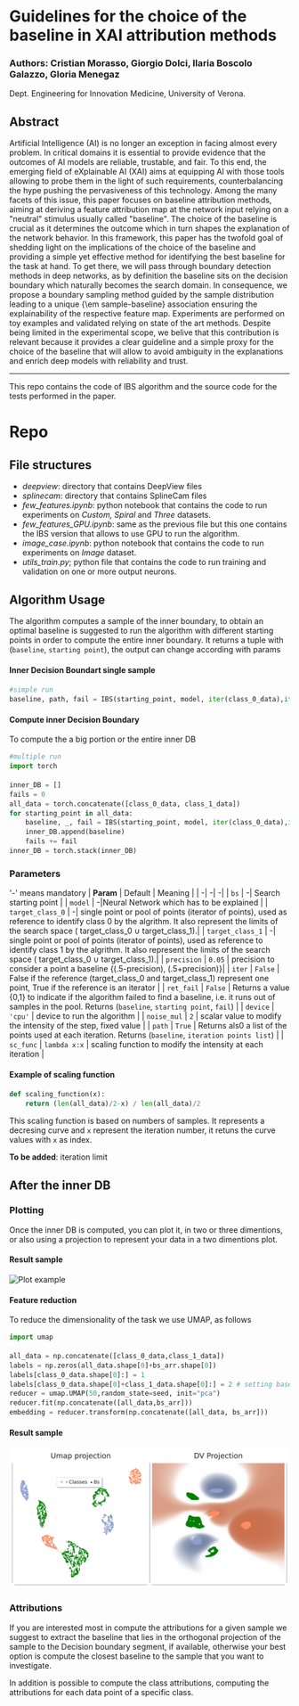 # Guidelines for the choice of the baseline in XAI attribution methods
### Authors: Cristian Morasso, Giorgio Dolci, Ilaria Boscolo Galazzo, Gloria Menegaz
Dept. Engineering for Innovation Medicine, University of Verona.


## Abstract
Artificial Intelligence (AI) is no longer an exception in facing almost every problem. In critical domains it is essential to provide evidence that the outcomes of AI models are reliable, trustable, and fair. To this end, the emerging field of eXplainable AI (XAI) aims at equipping AI with those tools allowing to probe them in the light of such requirements, counterbalancing the hype pushing the pervasiveness of this technology. 
Among the many facets of this issue, this paper focuses on baseline attribution methods, aiming at deriving a feature attribution map at the network input relying on a "neutral" stimulus usually called "baseline".
The choice of the baseline is crucial as it determines the outcome which in turn shapes the explanation of the network behavior. In this framework, this paper has the twofold goal of shedding light on the implications of the choice of the baseline and providing a simple yet effective method for identifying the best baseline for the task at hand. To get there, we will pass through boundary detection methods in deep networks, as by definition the baseline sits on the decision boundary which naturally becomes the search domain. In consequence, we propose a boundary sampling method guided by the sample distribution leading to a unique {\em sample-baseline} association ensuring the explainability of the respective feature map. Experiments are performed on toy examples and validated relying on state of the art methods. Despite being limited in the experimental scope, we belive that this contribution is relevant because it provides a clear guideline and a simple proxy for the choice of the baseline that will allow to avoid ambiguity in the explanations and enrich deep models with reliability and trust.
<hr>

This repo contains the code of IBS algorithm and the source code for the tests performed in the paper.
# Repo
## File structures 
* *deepview*: directory that contains DeepView files
* *splinecam*: directory that contains SplineCam files
* *few_features.ipynb*: python notebook that contains the code to run experiments on *Custom, Spiral* and *Three* datasets.
* *few_features_GPU.ipynb*: same as the previous file but this one contains the IBS version that allows to use GPU to run the algorithm.
* *image_case.ipynb*: python notebook that contains the code to run experiments on *Image* dataset.
* *utils_train.py*; python file that contains the code to run training and validation on one or more output neurons. 

## Algorithm Usage

The algorithm computes a sample of the inner boundary, to obtain an optimal baseline is suggested to run the algorithm with different starting points in order to compute the entire inner boundary.
It returns a tuple with (`baseline`, `starting point`), the output can change according with params
#### Inner Decision Boundart single sample 
```python
#simple run
baseline, path, fail = IBS(starting_point, model, iter(class_0_data),iter(class_1_data) , precision=0.02, iter = True, ret_fail=True, device = 'cpu', noise_mul = 1/10, path = True)
```
#### Compute inner Decision Boundary
To compute the a big portion or the entire inner DB
```python
#multiple run
import torch 

inner_DB = []
fails = 0
all_data = torch.concatenate([class_0_data, class_1_data])
for starting_point in all_data:
    baseline, _, fail = IBS(starting_point, model, iter(class_0_data),iter(class_1_data) , precision=0.02, iter = True, ret_fail=True, device = 'cpu', noise_mul = 1/10, path = True)
    inner_DB.append(baseline)
    fails += fail
inner_DB = torch.stack(inner_DB)
```


### Parameters
'-' means mandatory 
| **Param** | Default | Meaning |
| -| -| -|
| `bs` | -| Search starting point |
| `model` | -|Neural Network which has to be explained |
| `target_class_0` | -| single point or pool of points (iterator of points), used as reference to identify class 0 by the algrithm. It also represent the limits of the search space ( target_class_0 $\cup$ target_class_1).|
| `target_class_1` | -| single point or pool of points (iterator of points), used as reference to identify class 1 by the algrithm. It also represent the limits of the search space ( target_class_0 $\cup$ target_class_1).|
| `precision` | `0.05` | precision to consider a point a baseline {(.5-precision), (.5+precision)}|
| `iter` | `False` | False if the reference (target_class_0 and target_class_1) represent one point, True if the reference is an iterator |
| `ret_fail` | `False` | Returns a value {0,1} to indicate if the algorithm failed to find a baseline, i.e. it runs out of samples in the pool. Returns (`baseline`, `starting point`, `fail`) |
| `device` | `'cpu'` | device to run the algorithm |
| `noise_mul` | `2` | scalar value to modify the intensity of the step, fixed value |
| `path` | `True` | Returns als0 a list of the points used at each iteration. Returns (`baseline`, `iteration points list`) |
| `sc_func` | `lambda x:x` | scaling function to modify the intensity at each iteration | 

#### Example of scaling function
```python
def scaling_function(x): 
    return (len(all_data)/2-x) / len(all_data)/2
```
This scaling function is based on numbers of samples. It represents a decresing curve and `x` represent the iteration number, it retuns the curve values with `x` as index.

**To be added**: iteration limit

## After the inner DB
### Plotting
Once the inner DB is computed, you can plot it, in two or three dimentions, or also using a projection to represent your data in a two dimentions plot.
#### Result sample
![Plot example](imgs/spiral.png)
#### Feature reduction
To reduce the dimensionality of the task we use UMAP, as follows
```python
import umap

all_data = np.concatenate([class_0_data,class_1_data])
labels = np.zeros(all_data.shape[0]+bs_arr.shape[0])
labels[class_0_data.shape[0]:] = 1
labels[class_0_data.shape[0]+class_1_data.shape[0]:] = 2 # setting baseline labels as 2 just for the sake of visualization
reducer = umap.UMAP(50,random_state=seed, init="pca")
reducer.fit(np.concatenate([all_data,bs_arr]))
embedding = reducer.transform(np.concatenate([all_data, bs_arr]))
``` 
#### Result sample
![Plot example](imgs/three_proj.png)


### Attributions
If you are interested most in compute the attributions for a given sample we suggest to extract the baseline that lies in the orthogonal projection of the sample to the Decision boundary segment, if available, otherwise your best option is compute the closest baseline to the sample that you want to investigate.

In addition is possible to compute the class attributions, computing the attributions for each data point of a specific class.